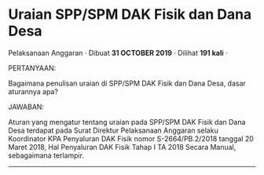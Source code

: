 Uraian SPP/SPM DAK Fisik dan Dana Desa
======================================

Pelaksanaan Anggaran · Dibuat **31 OCTOBER 2019** · Dilihat **191 kali** ·

PERTANYAAN:

Bagaimana penulisan uraian di SPP/SPM DAK Fisik dan Dana Desa, dasar aturannya apa?

JAWABAN:

Aturan yang mengatur tentang uraian pada SPP/SPM DAK Fisik dan Dana Desa terdapat pada Surat Direktur Pelaksanaan Anggaran selaku Koordinator KPA Penyaluran DAK Fisik nomor S-2664/PB.2/2018 tanggal 20 Maret 2018, Hal Penyaluran DAK Fisik Tahap I TA 2018 Secara Manual, sebagaimana terlampir.  

  
  
  

* * *